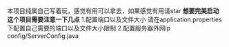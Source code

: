 本项目纯属自己写着玩，感觉有用可以拿去，如果感觉有用请star
**想要完美启动这个项目需要注意一下几点**
1.配置端口以及文件大小
请在application.properties 下配置自己需要的端口以及文件大小限制
2.配置服务器外网ip
config/ServerConfig.java
